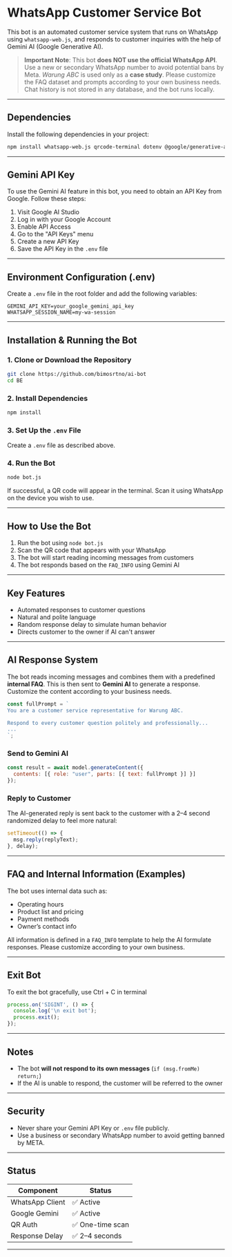 
#  WhatsApp Customer Service Bot 

This bot is an automated customer service system that runs on WhatsApp using `whatsapp-web.js`, and responds to customer inquiries with the help of Gemini AI (Google Generative AI).

>  **Important Note**: This bot **does NOT use the official WhatsApp API**. Use a new or secondary WhatsApp number to avoid potential bans by Meta. *Warung ABC* is used only as a **case study**. Please customize the FAQ dataset and prompts according to your own business needs. Chat history is not stored in any database, and the bot runs locally.

---

##  Dependencies

Install the following dependencies in your project:

```bash
npm install whatsapp-web.js qrcode-terminal dotenv @google/generative-ai
```

---

##  Gemini API Key

To use the Gemini AI feature in this bot, you need to obtain an API Key from Google. Follow these steps:

1. Visit Google AI Studio
2. Log in with your Google Account
3. Enable API Access
4. Go to the "API Keys" menu
5. Create a new API Key
6. Save the API Key in the `.env` file

---

##  Environment Configuration (.env)

Create a `.env` file in the root folder and add the following variables:

```env
GEMINI_API_KEY=your_google_gemini_api_key
WHATSAPP_SESSION_NAME=my-wa-session
```

---

##  Installation & Running the Bot

### 1. Clone or Download the Repository

```bash
git clone https://github.com/bimosrtno/ai-bot
cd BE
```

### 2. Install Dependencies

```bash
npm install
```

### 3. Set Up the `.env` File

Create a `.env` file as described above.

### 4. Run the Bot

```bash
node bot.js
```

If successful, a QR code will appear in the terminal. Scan it using WhatsApp on the device you wish to use.

---

##  How to Use the Bot

1. Run the bot using `node bot.js`
2. Scan the QR code that appears with your WhatsApp
3. The bot will start reading incoming messages from customers
4. The bot responds based on the `FAQ_INFO` using Gemini AI

---

##  Key Features

- Automated responses to customer questions
- Natural and polite language
- Random response delay to simulate human behavior
- Directs customer to the owner if AI can't answer

---

##  AI Response System

The bot reads incoming messages and combines them with a predefined **internal FAQ**. This is then sent to **Gemini AI** to generate a response. Customize the content according to your business needs.

```js
const fullPrompt = `
You are a customer service representative for Warung ABC.

Respond to every customer question politely and professionally...
...
`;
```

### Send to Gemini AI

```js
const result = await model.generateContent({
  contents: [{ role: "user", parts: [{ text: fullPrompt }] }]
});
```

### Reply to Customer

The AI-generated reply is sent back to the customer with a 2–4 second randomized delay to feel more natural:

```js
setTimeout(() => {
  msg.reply(replyText);
}, delay);
```

---

##  FAQ and Internal Information (Examples)

The bot uses internal data such as:

* Operating hours
* Product list and pricing
* Payment methods
* Owner’s contact info

All information is defined in a `FAQ_INFO` template to help the AI formulate responses. Please customize according to your own business.

---

##  Exit Bot

To exit the bot gracefully, use Ctrl + C in terminal

```js
process.on('SIGINT', () => {
  console.log('\n exit bot');
  process.exit();
});
```

---

##  Notes

* The bot **will not respond to its own messages** (`if (msg.fromMe) return;`)
* If the AI is unable to respond, the customer will be referred to the owner

---

##  Security

* Never share your Gemini API Key or `.env` file publicly.
* Use a business or secondary WhatsApp number to avoid getting banned by META.

---

##  Status

| Component        | Status         |
| ---------------- | -------------- |
| WhatsApp Client  | ✅ Active       |
| Google Gemini    | ✅ Active       |
| QR Auth          | ✅ One-time scan |
| Response Delay   | ✅ 2–4 seconds  |

---
